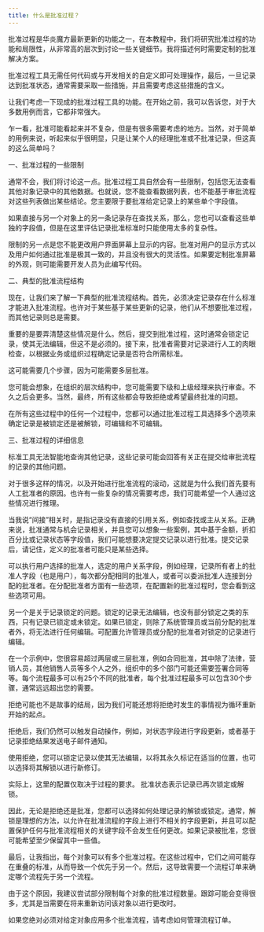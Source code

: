 ```yaml
---
title: 什么是批准过程？
---
```


批准过程是华炎魔方最新更新的功能之一，在本教程中，我们将研究批准过程的功能和局限性，从非常高的层次到讨论一些关键细节。我将描述何时需要定制的批准解决方案。

批准过程工具无需任何代码或与开发相关的自定义即可处理操作，最后，一旦记录达到批准状态，通常需要采取一些措施，并且需要考虑这些措施的含义。

让我们考虑一下现成的批准过程工具的功能。在开始之前，我可以告诉您，对于大多数用例而言，它都非常强大。

乍一看，批准可能看起来并不复杂，但是有很多需要考虑的地方。当然，对于简单的用例来说，听起来似乎很明显，只是让某个人的经理批准或不批准记录，但这真的这么简单吗？

一、批准过程的一些限制

通常不会，我们将讨论这一点。批准过程工具自然会有一些限制，包括您无法查看其他对象记录中的其他数据。也就说，您不能查看数据列表，也不能基于审批流程对这些列表做出某些结论。您主要限于要批准给定记录上的某些单个字段值。

如果直接与另一个对象上的另一条记录存在查找关系，那么，您也可以查看这些单独的字段值，但是在这里评估记录批准标准时只能使用太多的复杂性。

限制的另一点是您不能更改用户界面屏幕上显示的内容。批准对用户的显示方式以及用户如何通过批准是极其一致的，并且没有很大的灵活性。如果要定制批准屏幕的外观，则可能需要开发人员为此编写代码。

二、典型的批准流程结构

现在，让我们来了解一下典型的批准流程结构。首先，必须决定记录存在什么标准才能进入批准流程。也许对于某些基于某些更新的记录，他们从不想要批准过程，而其他记录则总是需要。

重要的是要弄清楚这些情况是什么。然后，提交到批准过程，这时通常会锁定记录，使其无法编辑，但这不是必须的。接下来，批准者需要对记录进行人工的肉眼检查，以根据业务或组织过程确定记录是否符合所需标准。

这可能需要几个步骤，因为可能需要多层批准。

您可能会想象，在组织的层次结构中，您可能需要下级和上级经理来执行审查。不久之后会更多。当然，最终，所有这些都会导致拒绝或希望最终批准的问题。

在所有这些过程中的任何一个过程中，您都可以通过批准过程工具选择多个选项来确定记录是被锁定还是被解锁，可编辑和不可编辑。

三、批准过程的详细信息

标准工具无法智能地查询其他记录，这些记录可能会回答有关正在提交给审批流程的记录的其他问题。

对于很多这样的情况，以及开始进行批准流程的滚动，这就是为什么我们首先要有人工批准者的原因。也许有一些复杂的情况需要考虑，我们可能希望一个人通过这些情况进行推理。

当我说“间接”相关时，是指记录没有直接的引用关系，例如查找或主从关系。正确来说，批准通常与机会记录相关，并且您可以想象一些案例，其中基于金额，折扣百分比或记录状态等字段值，我们可能想要决定提交记录以进行批准。提交记录后，请记住，定义的批准者可能只是某些选择。

可以执行用户选择的批准人，选定的用户关系字段，例如经理，记录所有者上的批准人字段（也是用户），每次都分配相同的批准人，或者可以委派批准人连接到分配的批准者。在分配批准者方面有一些选项，在配置新的批准过程时，您会看到这些选项可用。

另一个是关于记录锁定的问题。锁定的记录无法编辑，也没有部分锁定之类的东西，只有记录已锁定或未锁定。如果已锁定，则除了系统管理员或当前分配的批准者外，将无法进行任何编辑。可配置允许管理员或分配的批准者对锁定的记录进行编辑。

在一个示例中，您很容易超过两层或三层批准，例如合同批准，其中除了法律，营销人员，其他销售人员等多个人之外，组织中的多个部门可能还需要签署合同等等。每个流程最多可以有25个不同的批准者，每个批准过程最多可以包含30个步骤，通常远远超出您的需要。

拒绝可能也不是故事的结局，因为我们可能还想将拒绝时发生的事情视为循环重新开始的起点。

拒绝后，我们仍然可以触发自动操作，例如，对状态字段进行字段更新，或者基于记录拒绝结果发送电子邮件通知。

使用拒绝，您可以锁定记录以使其无法编辑，以将其永久标记在适当的位置，也可以选择将其解锁以进行新修订。

实际上，这里的配置仅取决于过程的要求。 批准状态表示记录已再次锁定或解锁。

因此，无论是拒绝还是批准，您都可以选择如何处理记录的解锁或锁定。通常，解锁是理想的方法，以允许在批准流程的字段上进行不相关的字段更新，并且可以配置保护任何与批准流程相关的关键字段不会发生任何更改。如果记录被批准，您很可能希望至少保留其中一些值。

最后，让我指出，每个对象可以有多个批准过程。在这些过程中，它们之间可能存在重叠的标准，从而导致一个优先于另一个。然后，这导致需要一个流程订单来确定哪个流程先于另一个流程。

由于这个原因，我建议尝试部分限制每个对象的批准过程数量。跟踪可能会变得很多，尤其是当需要在将来重新访问该对象以进行更改时。

如果您绝对必须对给定对象应用多个批准流程，请考虑如何管理流程订单。
